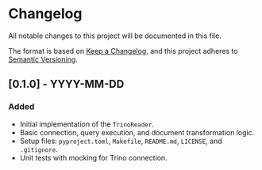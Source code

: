 # Changelog

All notable changes to this project will be documented in this file.

The format is based on [Keep a Changelog](https://keepachangelog.com/en/1.0.0/),
and this project adheres to [Semantic Versioning](https://semver.org/spec/v2.0.0.html).

## [0.1.0] - YYYY-MM-DD

### Added
- Initial implementation of the `TrinoReader`.
- Basic connection, query execution, and document transformation logic.
- Setup files: `pyproject.toml`, `Makefile`, `README.md`, `LICENSE`, and `.gitignore`.
- Unit tests with mocking for Trino connection.